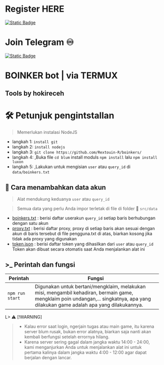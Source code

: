 # Register HERE
[![Static Badge](https://img.shields.io/badge/Telegram-Bot%20Link-Link?style=for-the-badge&logo=Telegram&logoColor=white&logoSize=auto&color=blue)](        )

# Join Telegram  ♾︎ 
[![Static Badge](https://img.shields.io/badge/Telegram-Airdrop◾unlimited-Link?style=for-the-badge&logo=Telegram&logoColor=white&logoSize=auto&color=blue)](https://t.me/UNLXairdop)

# BOINKER bot | via TERMUX 

## Tools by hokireceh

# 🛠️ Petunjuk pengintstallan 

> Memerlukan instalasi NodeJS

- langkah 1: `install git`
- langkah 2: `install nodejs`
- langkah 3: `git clone https://github.com/Rextouin-R/boinkers/`
- langkah 4:  ,Buka file `cd blum` install moduls `npm install` lalu `npm install luxon`
- langkah 5:  ,Lakukan untuk mengisian `user` atau `query_id` di `data/boinkers.txt`

## 💾 Cara menambahkan data akun

> Alat mendukung keduanya  `user` atau `query_id`

> Semua data yang perlu Anda impor terletak di file di folder 📁 `src/data`

- [boinkers.txt](data/boinkers.txt) : berisi daftar userakun `query_id` setiap baris berhubungan dengan satu akun
- [proxy.txt](data/proxy.txt) :  berisi daftar proxy, proxy di setiap baris akan sesuai dengan akun di baris tersebut di file pengguna.txt di atas, biarkan kosong jika tidak ada proxy yang digunakan
- [token.json](src/data/token.json) : berisi daftar token yang dihasilkan dari `user` atau `query_id` Token akan dibuat secara otomatis saat Anda menjalankan alat ini

## >\_ Perintah dan fungsi 

| Perintah            | Fungsi                                                                                                                  |
| --------------- | -------------------------------------------------------------------------------------------------------------------------- |
| `npm run start` | Digunakan untuk bertani/mengklaim, melakukan misi, mengambil kehadiran, bermain game, mengklaim poin undangan,... singkatnya, apa yang dilakukan game adalah apa yang dilakukannya. |

L> ⚠️ [!WARNING]
>
> - Kalau error saat login, ngerjain tugas atau main game, itu karena server blum rusak, bukan error alatnya, biarkan saja nanti akan kembali berfungsi setelah errornya hilang.
> - Karena server sering gagal dalam jangka waktu 14:00 - 24:00, kami menganjurkan Anda untuk menjalankan alat ini untuk pertama kalinya dalam jangka waktu 4:00 - 12:00 agar dapat berjalan dengan lancar.

